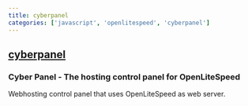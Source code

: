 ```yaml
---
title: cyberpanel
categories: ['javascript', 'openlitespeed', 'cyberpanel']
---
```

## [cyberpanel](https://github.com/usmannasir/cyberpanel)

### Cyber Panel - The hosting control panel for OpenLiteSpeed


Webhosting control panel that uses OpenLiteSpeed as web server.
